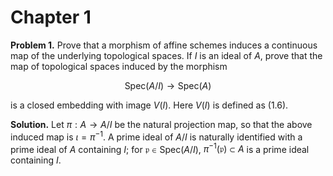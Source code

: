 # Chapter 1

**Problem 1.** Prove that a morphism of affine schemes induces a continuous map of
the underlying topological spaces. If $I$ is an ideal of $A$, prove that the map
of topological spaces induced by the morphism

$$
\mathrm{Spec}(A/I) \to \mathrm{Spec}(A)
$$

is a closed embedding with image $V(I)$. Here $V(I)$ is defined as (1.6).

**Solution.**
Let $\pi: A \to A/I$ be the natural projection map, so that the above induced map is $\iota = \pi^{-1}$.
A prime ideal of $A/I$ is naturally identified with a prime ideal of $A$ containing $I$; for $\mathfrak{p} \in \mathrm{Spec}(A/I)$, $\pi^{-1}(\mathfrak{p}) \subset A$ is a prime ideal containing $I$.
